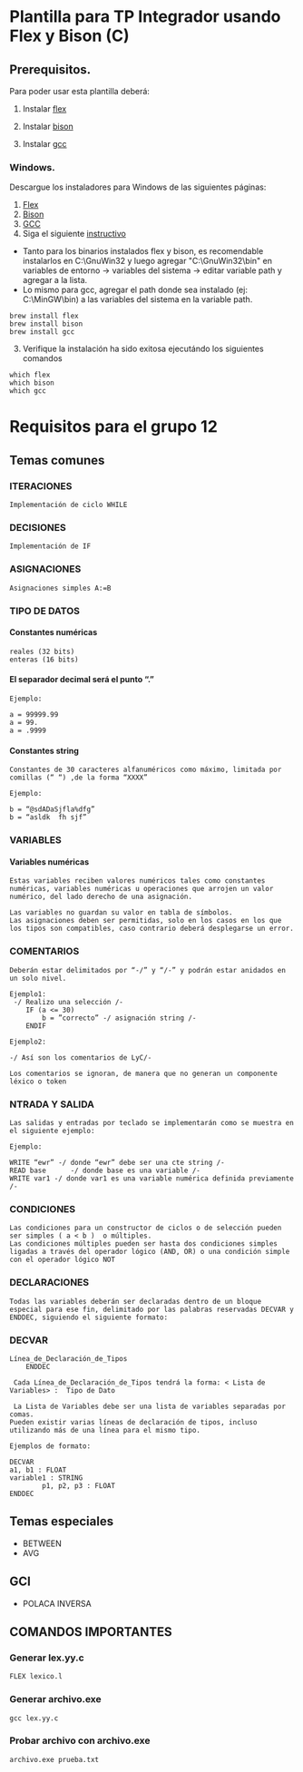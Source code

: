 # Plantilla para TP Integrador usando Flex y Bison (C)

## Prerequisitos. 

Para poder usar esta plantilla deberá:

1. Instalar [flex](https://github.com/westes/flex)

2. Instalar [bison](https://www.gnu.org/software/bison/)

3. Instalar [gcc](https://gcc.gnu.org/)


### Windows. 

Descargue los instaladores para Windows de las siguientes páginas:

1. [Flex](http://gnuwin32.sourceforge.net/packages/flex.htm)
2. [Bison](http://gnuwin32.sourceforge.net/packages/bison.htm)
3. [GCC](https://sourceforge.net/projects/mingw/files/)
4. Siga el siguiente [instructivo](https://issuu.com/lilianachisaguano/docs/instalacion_de_flex__bison_y_mingw)

* Tanto para los binarios instalados flex y bison, es recomendable instalarlos en C:\GnuWin32 y luego agregar "C:\GnuWin32\bin" en variables de entorno -> variables del sistema -> editar variable path y agregar a la lista.
* Lo mismo para gcc, agregar el path donde sea instalado (ej: C:\MinGW\bin) a las variables del sistema en la variable path.

```sudo apt-get update
brew install flex
brew install bison
brew install gcc
```
3. Verifique la instalación ha sido exitosa ejecutándo los siguientes comandos

```
which flex
which bison
which gcc
```
# Requisitos para el grupo 12

## Temas comunes

### ITERACIONES
```
Implementación de ciclo WHILE
```
### DECISIONES
```
Implementación de IF
```
### ASIGNACIONES
```
Asignaciones simples A:=B
```
### TIPO DE DATOS
#### Constantes numéricas
 ```
reales (32 bits)
enteras (16 bits)
```
#### El separador decimal será el punto “.”
```
Ejemplo:

a = 99999.99
a = 99.
a = .9999
```
#### Constantes string
```
Constantes de 30 caracteres alfanuméricos como máximo, limitada por comillas (“ “) ,de la forma “XXXX”

Ejemplo:

b = “@sdADaSjfla%dfg”
b = “asldk  fh sjf”
```

### VARIABLES

#### Variables numéricas
```
Estas variables reciben valores numéricos tales como constantes numéricas, variables numéricas u operaciones que arrojen un valor numérico, del lado derecho de una asignación.

Las variables no guardan su valor en tabla de símbolos.
Las asignaciones deben ser permitidas, solo en los casos en los que los tipos son compatibles, caso contrario deberá desplegarse un error.
```

### COMENTARIOS
```
Deberán estar delimitados por “-/” y “/-” y podrán estar anidados en un solo nivel.

Ejemplo1:
 -/ Realizo una selección /-			
	IF (a <= 30) 
		b = ”correcto” -/ asignación string /-
	ENDIF

Ejemplo2:  

-/ Así son los comentarios de LyC/-

Los comentarios se ignoran, de manera que no generan un componente léxico o token
```
### NTRADA Y SALIDA
```
Las salidas y entradas por teclado se implementarán como se muestra en el siguiente ejemplo:

Ejemplo:

WRITE “ewr” -/ donde “ewr” debe ser una cte string /-
READ base      -/ donde base es una variable /-
WRITE var1 -/ donde var1 es una variable numérica definida previamente /-
```
### CONDICIONES
```
Las condiciones para un constructor de ciclos o de selección pueden ser simples ( a < b )  o múltiples.
Las condiciones múltiples pueden ser hasta dos condiciones simples ligadas a través del operador lógico (AND, OR) o una condición simple con el operador lógico NOT
```
### DECLARACIONES
```
Todas las variables deberán ser declaradas dentro de un bloque especial para ese fin, delimitado por las palabras reservadas DECVAR y ENDDEC, siguiendo el siguiente formato: 
```
### DECVAR
```
Línea_de_Declaración_de_Tipos 
	ENDDEC

 Cada Línea_de_Declaración_de_Tipos tendrá la forma: < Lista de Variables> :  Tipo de Dato 

 La Lista de Variables debe ser una lista de variables separadas por comas.
Pueden existir varias líneas de declaración de tipos, incluso utilizando más de una línea para el mismo tipo.

Ejemplos de formato:    

DECVAR
a1, b1 : FLOAT
variable1 : STRING
		p1, p2, p3 : FLOAT
ENDDEC
```
## Temas especiales
* BETWEEN
* AVG

## GCI
* POLACA INVERSA

## COMANDOS IMPORTANTES
### Generar lex.yy.c
```
FLEX lexico.l
```
### Generar archivo.exe
```
gcc lex.yy.c
```

### Probar archivo con archivo.exe
```
archivo.exe prueba.txt
```
